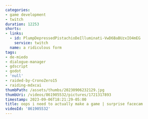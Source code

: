 ```yaml
---
categories:
- game development
- twitch
duration: 12253
shorts:
- links:
  - id: PlumpDepressedPistachioDeIlluminati-VwD6BaBUzxIO4mEG
    service: twitch
  name: a ridiculous form
tags:
- de-miedo
- dialogue-manager
- gdscript
- godot
- 'null'
- raided-by-CronoZero15
- raiding-mdxcai
thumbPath: /assets/thumbs/20230906232129.jpg
thumbUri: /videos/861905532/pictures/1721317893
timestamp: 2023-09-06T18:21:29-05:00
title: oops i need to actually make a game | surprise facecam
videoId: '861905532'
---
```

